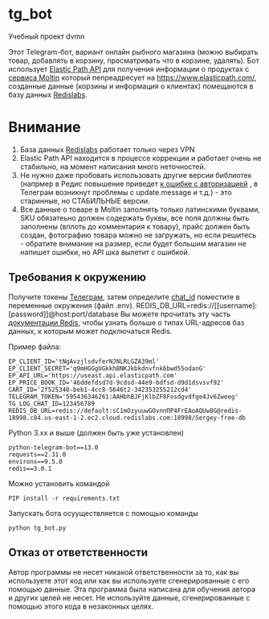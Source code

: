 # tg_bot
Учебный проект dvmn

Этот Telegram-бот, вариант онлайн рыбного магазина (можно выбирать товар, добавлять в корзину, просматривать что в корзине, удалять). 
Бот использует [Elastic Path API](https://elasticpath.dev/docs/pxm/products/ep-pxm-products-api/get-a-product) для получения информации о продуктах c [сервиса Moltin](https://www.moltin.com/) который пепреадресует на https://www.elasticpath.com/, созданные данные (корзины и информация о клиентах) помещаются в базу данных  [Redislabs](https://redislabs.com/).

# Внимание
1. База данных   [Redislabs](https://redislabs.com/)   работает только через VPN
2. Elastic Path API находится в процессе коррекции и работает очень не стабильно, на момент написания  много неточностей.
3. Не нужно  даже пробовать использовать другие версии библиотек (напрмер в Редис повышение приведет [к ошибке с авторизацией](https://github.com/redis/node-redis/issues/1591) , в Телеграм возникнут проблемы с update.message и т.д.) - это старинные, но СТАБИЛЬНЫЕ  версии.
4. Все данные о товаре в Moltin заполнять только латинскими буквами, SKU обязатеьно должен содержать буквы, все поля должны быть заполнены (вплоть до комментария  к товару), прайс должен быть создан, фотографию товара можно не загружать, но если решитесь - обратите внимание на размер, если будет большим магазин не напишет ошибки, но API шка вылетит с ошибкой.

## Требования к окружению

Получите токены  [Телеграм](https://t.me/BotFather), затем определите [chat_id](https://t.me/messageinformationsbot)  поместите в переменные окружения (файл .env). REDIS_DB_URL=redis://[[username]:[password]]@host:port/database Вы можете прочитать эту часть [документации Redis](https://redis.readthedocs.io/en/latest/connections.html#redis.Redis), чтобы узнать больше о типах URL-адресов баз данных, к которым может подключаться Redis.

Пример файла:

```
EP_CLIENT_ID='tNgAvzjlsdvferNJNLRLGZA39ml'
EP_CLIENT_SECRET='q9mHGGgUGkkhBNKJkbkdnvfnk6bwd55odanG'
EP_API_URL='https://useast.api.elasticpath.com'
EP_PRICE_BOOK_ID='46ddefdsd7d-9cdsd-44e9-bdfsd-d9d1dsvsvf92'
CART_ID='2f525340-beb1-4cc8-5646t2-342353255212cd4'
TELEGRAM_TOKEN='595436346261:AAHbhBJFjKlbZF8Fosdgvdfge4Jv6Zweeg'
TG_LOG_CHAT_ID=123456789
REDIS_DB_URL=redis://default:sC1mOzyuuwGOvлпПР4FrEAoAQUw8G@redis-18998.c84.us-east-1-2.ec2.cloud.redislabs.com:18998/Sergey-free-db

``` 

Python 3.xx и выше (должен быть уже установлен)

``` 
python-telegram-bot==13.0
requests==2.31.0
environs==9.5.0
redis==3.0.1
``` 

Можно установить командой  
``` 
PIP install -r requirements.txt
```

Запускать бота осууществляется с помощью команды

``` 
python tg_bot.py
```


## Отказ от ответственности

Автор программы не несет никакой ответственности за то, как вы используете этот код или как вы используете сгенерированные с его помощью данные. Эта программа была написана для обучения автора и других целей не несет. Не используйте данные, сгенерированные с помощью этого кода в незаконных целях.
